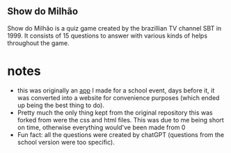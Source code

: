 ## Show do Milhão
Show do Milhão is a quiz game created by the brazillian TV channel SBT in 1999. It consists of 15 questions to answer with various kinds of helps throughout the game.

# notes
- this was originally an [app](https://github.com/RafaeISilva/Show-do-Milhao-app) I made for a school event, days before it, it was converted into a website for convenience purposes (which ended up being the best thing to do).
- Pretty much the only thing kept from the original repository this was forked from were the css and html files. This was due to me being short on time, otherwise everything would've been made from 0
- Fun fact: all the questions were created by chatGPT (questions from the school version were too specific).
